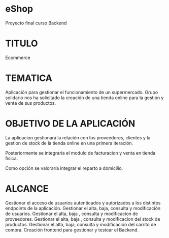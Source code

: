 # eShop
Proyecto final curso Backend 

# TITULO
Ecommerce

# TEMATICA
Aplicación para gestionar el funcionamiento de un supermercado. Grupo solidario nos ha solicitado la creación de una tienda online para la gestión y venta de sus productos. 

# OBJETIVO DE LA APLICACIÓN
La aplicacion gestionará la relación con los proveedores, clientes y la gestion de stock de la tienda
online en una primera iteración. 

Posteriormente se integraría el modulo de facturacion y venta en tienda física.

Como opción se valoraría integrar el reparto a domicilio.

# ALCANCE
Gestionar el acceso de usuarios autenticados y autorizados a los distintos endpoints de la aplicación.
Gestionar el alta, baja, consulta y modificación de usuarios.
Gestionar el alta, baja , consulta y modificacion de proveedores.
Gestionar el alta, baja , consulta y modificacion del stock de productos.
Gestionar el alta, baja, consulta y modificación del carrito de compra.
Creación frontend para gestionar y testear el Backend.
